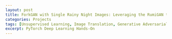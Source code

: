 ```yaml
---
layout: post
title: ForkGAN with Single Rainy Night Images: Leveraging the RumiGAN to See into the Rainy Night
categories: Projects
tags: [Unsupervised Learning, Image Translation, Generative Adversarial Networks]
excerpt: PyTorch Deep Learning Hands-On
---
```

